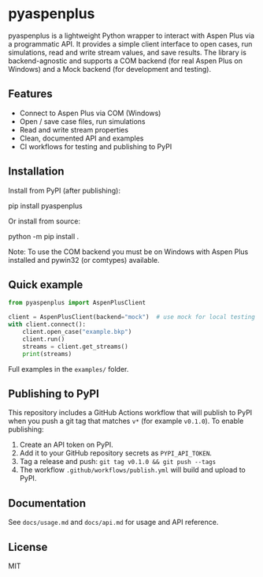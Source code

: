 # pyaspenplus

pyaspenplus is a lightweight Python wrapper to interact with Aspen Plus via a programmatic API. It provides a simple client interface to open cases, run simulations, read and write stream values, and save results. The library is backend-agnostic and supports a COM backend (for real Aspen Plus on Windows) and a Mock backend (for development and testing).

## Features

- Connect to Aspen Plus via COM (Windows)
- Open / save case files, run simulations
- Read and write stream properties
- Clean, documented API and examples
- CI workflows for testing and publishing to PyPI

## Installation

Install from PyPI (after publishing):

pip install pyaspenplus

Or install from source:

python -m pip install .

Note: To use the COM backend you must be on Windows with Aspen Plus installed and pywin32 (or comtypes) available.

## Quick example

```python
from pyaspenplus import AspenPlusClient

client = AspenPlusClient(backend="mock")  # use mock for local testing
with client.connect():
    client.open_case("example.bkp")
    client.run()
    streams = client.get_streams()
    print(streams)
```

Full examples in the `examples/` folder.

## Publishing to PyPI

This repository includes a GitHub Actions workflow that will publish to PyPI when you push a git tag that matches `v*` (for example `v0.1.0`). To enable publishing:

1. Create an API token on PyPI.
2. Add it to your GitHub repository secrets as `PYPI_API_TOKEN`.
3. Tag a release and push: `git tag v0.1.0 && git push --tags`
4. The workflow `.github/workflows/publish.yml` will build and upload to PyPI.

## Documentation

See `docs/usage.md` and `docs/api.md` for usage and API reference.

## License

MIT
